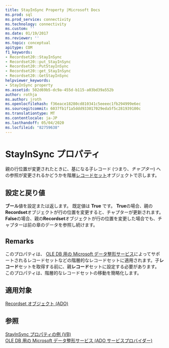 ```yaml
---
title: StayInSync Property |Microsoft Docs
ms.prod: sql
ms.prod_service: connectivity
ms.technology: connectivity
ms.custom: ''
ms.date: 01/19/2017
ms.reviewer: ''
ms.topic: conceptual
apitype: COM
f1_keywords:
- Recordset20::StayInSync
- Recordset20::put_StayInSync
- Recordset20::PutStayInSync
- Recordset20::get_StayInSync
- Recordset20::GetStayInSync
helpviewer_keywords:
- StayInSync property
ms.assetid: 502d69b5-dc9a-455d-b115-a03bd39a552b
author: rothja
ms.author: jroth
ms.openlocfilehash: f36eace18280cd810341c5eeeec1fb294999e6ec
ms.sourcegitcommit: 6037fb1f1a5ddd933017029eda5f5c281939100c
ms.translationtype: MT
ms.contentlocale: ja-JP
ms.lasthandoff: 05/04/2020
ms.locfileid: "82759638"
---
```

# <a name="stayinsync-property"></a>StayInSync プロパティ
親の行位置が変更されたときに、基になる子レコード (つまり、*チャプター*) への参照が変更されるかどうかを階層[レコードセット](../../../ado/reference/ado-api/recordset-object-ado.md)オブジェクトで示します。  
  
## <a name="settings-and-return-values"></a>設定と戻り値  
 **ブール**値を設定または返します。 既定値は **True** です。 **True**の場合、親の**Recordset**オブジェクトが行の位置を変更すると、チャプターが更新されます。**False**の場合、親の**Recordset**オブジェクトが行の位置を変更した場合でも、チャプターは前の章のデータを参照し続けます。  
  
## <a name="remarks"></a>Remarks  
 このプロパティは、 [OLE DB 用の Microsoft データ整形サービス](../../../ado/guide/appendixes/microsoft-data-shaping-service-for-ole-db-ado-service-provider.md)によってサポートされるレコードセットなどの階層的なレコードセットに適用されます。子**レコード**セットを取得する前に、親**レコード**セットに設定する必要があります。 このプロパティは、階層的なレコードセットの移動を簡略化します。  
  
## <a name="applies-to"></a>適用対象  
 [Recordset オブジェクト (ADO)](../../../ado/reference/ado-api/recordset-object-ado.md)  
  
## <a name="see-also"></a>参照  
 [StayInSync プロパティの例 (VB)](../../../ado/reference/ado-api/stayinsync-property-example-vb.md)   
 [OLE DB 用の Microsoft データ整形サービス (ADO サービスプロバイダー)](../../../ado/guide/appendixes/microsoft-data-shaping-service-for-ole-db-ado-service-provider.md)
